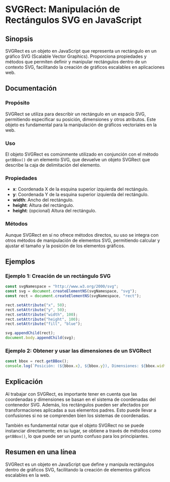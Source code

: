 <!--
Meta Description: # SVGRect: Manipulación de Rectángulos SVG en JavaScript ## Sinopsis SVGRect es un objeto en JavaScript que representa un rectángulo en un gráfico SVG...
Meta Keywords: svg, svgrect, rect, que, rectángulo
-->

# SVGRect: Manipulación de Rectángulos SVG en JavaScript

## Sinopsis
SVGRect es un objeto en JavaScript que representa un rectángulo en un gráfico SVG (Scalable Vector Graphics). Proporciona propiedades y métodos que permiten definir y manipular rectángulos dentro de un contexto SVG, facilitando la creación de gráficos escalables en aplicaciones web.

## Documentación
### Propósito
SVGRect se utiliza para describir un rectángulo en un espacio SVG, permitiendo especificar su posición, dimensiones y otros atributos. Este objeto es fundamental para la manipulación de gráficos vectoriales en la web.

### Uso
El objeto SVGRect es comúnmente utilizado en conjunción con el método `getBBox()` de un elemento SVG, que devuelve un objeto SVGRect que describe la caja de delimitación del elemento.

### Propiedades
- **x**: Coordenada X de la esquina superior izquierda del rectángulo.
- **y**: Coordenada Y de la esquina superior izquierda del rectángulo.
- **width**: Ancho del rectángulo.
- **height**: Altura del rectángulo.
- **height**: (opcional) Altura del rectángulo.

### Métodos
Aunque SVGRect en sí no ofrece métodos directos, su uso se integra con otros métodos de manipulación de elementos SVG, permitiendo calcular y ajustar el tamaño y la posición de los elementos gráficos.

## Ejemplos
### Ejemplo 1: Creación de un rectángulo SVG
```javascript
const svgNamespace = "http://www.w3.org/2000/svg";
const svg = document.createElementNS(svgNamespace, "svg");
const rect = document.createElementNS(svgNamespace, "rect");

rect.setAttribute("x", 50);
rect.setAttribute("y", 50);
rect.setAttribute("width", 100);
rect.setAttribute("height", 100);
rect.setAttribute("fill", "blue");

svg.appendChild(rect);
document.body.appendChild(svg);
```

### Ejemplo 2: Obtener y usar las dimensiones de un SVGRect
```javascript
const bbox = rect.getBBox();
console.log(`Posición: (${bbox.x}, ${bbox.y}), Dimensiones: ${bbox.width}x${bbox.height}`);
```

## Explicación
Al trabajar con SVGRect, es importante tener en cuenta que las coordenadas y dimensiones se basan en el sistema de coordenadas del contenedor SVG. Además, los rectángulos pueden ser afectados por transformaciones aplicadas a sus elementos padres. Esto puede llevar a confusiones si no se comprenden bien los sistemas de coordenadas.

También es fundamental notar que el objeto SVGRect no se puede instanciar directamente; en su lugar, se obtiene a través de métodos como `getBBox()`, lo que puede ser un punto confuso para los principiantes.

## Resumen en una línea
SVGRect es un objeto en JavaScript que define y manipula rectángulos dentro de gráficos SVG, facilitando la creación de elementos gráficos escalables en la web.